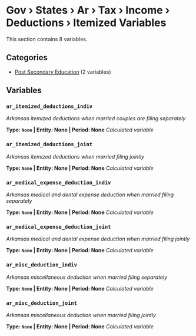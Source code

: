 # Gov › States › Ar › Tax › Income › Deductions › Itemized Variables

This section contains 8 variables.

## Categories

- [Post Secondary Education](post_secondary_education/index.md) (2 variables)

## Variables

### `ar_itemized_deductions_indiv`
*Arkansas itemized deductions when married couples are filing separately*

**Type: `None` | Entity: None | Period: None**
*Calculated variable*

### `ar_itemized_deductions_joint`
*Arkansas itemized deductions when married filing jointly*

**Type: `None` | Entity: None | Period: None**
*Calculated variable*

### `ar_medical_expense_deduction_indiv`
*Arkansas medical and dental expense deduction when married filing separately*

**Type: `None` | Entity: None | Period: None**
*Calculated variable*

### `ar_medical_expense_deduction_joint`
*Arkansas medical and dental expense deduction when married filing jointly*

**Type: `None` | Entity: None | Period: None**
*Calculated variable*

### `ar_misc_deduction_indiv`
*Arkansas miscellaneous deduction when married filing separately*

**Type: `None` | Entity: None | Period: None**
*Calculated variable*

### `ar_misc_deduction_joint`
*Arkansas miscellaneous deduction when married filing jointly*

**Type: `None` | Entity: None | Period: None**
*Calculated variable*
